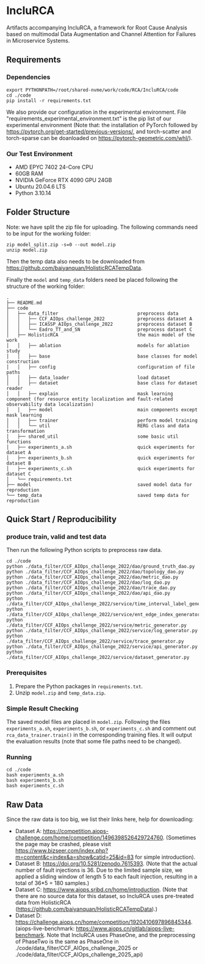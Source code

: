 # IncluRCA

Artifacts accompanying IncluRCA, a framework for Root Cause Analysis based on multimodal Data Augmentation and Channel Attention for Failures in Microservice Systems. 

## Requirements

### Dependencies

````
export PYTHONPATH=/root/shared-nvme/work/code/RCA/IncluRCA/code
cd ./code
pip install -r requirements.txt
````
We also provide our configuration in the experimental environment. File "requirements_experimental_environment.txt" is the pip list of our experimental environment (Note that: the installation of PyTorch followed by https://pytorch.org/get-started/previous-versions/, and torch-scatter and torch-sparse can be doanloaded on https://pytorch-geometric.com/whl/).

### Our Test Environment

- AMD EPYC 7402 24-Core CPU
- 60GB RAM
- NVIDIA GeForce RTX 4090 GPU 24GB
- Ubuntu 20.04.6 LTS
- Python 3.10.14

## Folder Structure

Note: we have split the zip file for uploading. The following commands need to be input for the working folder:
````
zip model_split.zip -s=0 --out model.zip
unzip model.zip
````
Then the temp data also needs to be downloaded from https://github.com/baiyanquan/HolisticRCATempData.

Finally the ``model`` and ``temp_data`` folders need be placed following the structure of the working folder:
````
.
├── README.md
├── code                                          
│   ├── data_filter                             preprocess data
│   │   ├── CCF_AIOps_challenge_2022            preprocess dataset A
│   │   ├── ICASSP_AIOps_challenge_2022         preprocess dataset B
│   │   └── Eadro_TT_and_SN                     preprocess dataset C
│   ├── HolisticRCA                             the main model of the work
│   │   ├── ablation                            models for ablation study
│   │   ├── base                                base classes for model construction
│   │   ├── config                              configuration of file paths
│   │   ├── data_loader                         load dataset
│   │   ├── dataset                             base class for dataset reader
│   │   ├── explain                             mask learning component (for resource entity localization and fault-related observability data localization)
│   │   ├── model                               main components except mask learning
│   │   ├── trainer                             perform model training
│   │   └── util                                RERG class and data transformation
│   ├── shared_util                             some basic util functions
│   ├── experiments_a.sh                        quick experiments for dataset A
│   ├── experiments_b.sh                        quick experiments for dataset B
│   ├── experiments_c.sh                        quick experiments for dataset C
│   └── requirements.txt
├── model                                       saved model data for reproduction
└── temp_data                                   saved temp data for reproduction
````

## Quick Start / Reproducibility

### produce train, valid and test data

Then run the following Python scripts to preprocess raw data.

````
cd ./code
python ./data_filter/CCF_AIOps_challenge_2022/dao/ground_truth_dao.py
python ./data_filter/CCF_AIOps_challenge_2022/dao/topology_dao.py
python ./data_filter/CCF_AIOps_challenge_2022/dao/metric_dao.py
python ./data_filter/CCF_AIOps_challenge_2022/dao/log_dao.py
python ./data_filter/CCF_AIOps_challenge_2022/dao/trace_dao.py
python ./data_filter/CCF_AIOps_challenge_2022/dao/api_dao.py
python ./data_filter/CCF_AIOps_challenge_2022/service/time_interval_label_generator.py
python ./data_filter/CCF_AIOps_challenge_2022/service/ent_edge_index_generator.py
python ./data_filter/CCF_AIOps_challenge_2022/service/metric_generator.py
python ./data_filter/CCF_AIOps_challenge_2022/service/log_generator.py
python ./data_filter/CCF_AIOps_challenge_2022/service/trace_generator.py
python ./data_filter/CCF_AIOps_challenge_2022/service/api_generator.py
python ./data_filter/CCF_AIOps_challenge_2022/service/dataset_generator.py
````

### Prerequisites

1. Prepare the Python packages in ``requirements.txt``.
2. Unzip ``model.zip`` and ``temp_data.zip``.

### Simple Result Checking

The saved model files are placed in ``model.zip``. Following the files ``experiments_a.sh``, ``experiments_b.sh``, or ``experiments_c.sh`` and comment out ``rca_data_trainer.train()`` in the corresponding training files. It will output the evaluation results (note that some file paths need to be changed).

### Running

````
cd ./code
bash experiments_a.sh
bash experiments_b.sh
bash experiments_c.sh
````

## Raw Data

Since the raw data is too big, we list their links here, help for downloading:

- Dataset A: https://competition.aiops-challenge.com/home/competition/1496398526429724760. (Sometimes the page may be crashed, please visit https://www.bizseer.com/index.php?m=content&c=index&a=show&catid=25&id=83 for simple introduction).
- Dataset B: https://doi.org/10.5281/zenodo.7615393. (Note that the actual number of fault injections is 36. Due to the limited sample size, we applied a sliding window of length 5 to each fault injection, resulting in a total of 36*5 = 180 samples.)
- Dataset C: https://www.aiops.sribd.cn/home/introduction. (Note that there are no source data for this dataset, so IncluRCA uses pre-treated data from HolisticRCA (https://github.com/baiyanquan/HolisticRCATempData).)
- Dataset D: https://challenge.aiops.cn/home/competition/1920410697896845344. (aiops-live-benchmark: https://www.aiops.cn/gitlab/aiops-live-benchmark. Note that IncluRCA uses PhaseOne, and the preprocessing of PhaseTwo is the same as PhaseOne in ./code/data_filter/CCF_AIOps_challenge_2025 or ./code/data_filter/CCF_AIOps_challenge_2025_api)


